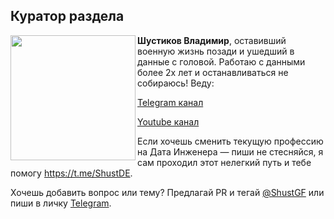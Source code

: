 ## Куратор раздела

<img align="left" width="200" src="../../png/shust.jpg" />

**Шустиков Владимир**, оставивший военную жизнь позади и ушедший в данные с головой. Работаю с данными более 2х лет и останавливаться не собираюсь! Веду:

   [Telegram канал](https://t.me/Shust_DE)
   
   [Youtube канал](https://www.youtube.com/@shust_de)

Если хочешь сменить текущую профессию на Дата Инженера — пиши не стесняйся, я сам проходил этот нелегкий путь и тебе помогу https://t.me/ShustDE.

Хочешь добавить вопрос или тему? Предлагай PR и тегай [@ShustGF](https://github.com/ShustGF) или пиши в личку [Telegram](https://t.me/ShustDE).

